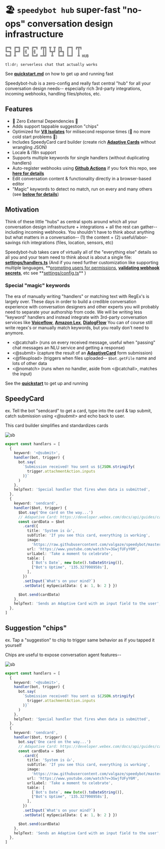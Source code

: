 # 🏖 `speedybot hub` super-fast "no-ops" conversation design infrastructure

```
╔═╗ ╔═╗ ╔═╗ ╔═╗ ╔╦╗ ╦ ╦ ╔╗  ╔═╗ ╔╦╗
╚═╗ ╠═╝ ║╣  ║╣   ║║ ╚╦╝ ╠╩╗ ║ ║  ║
╚═╝ ╩   ╚═╝ ╚═╝ ═╩╝  ╩  ╚═╝ ╚═╝  ╩ HUB
```

```
tl:dr; serverless chat that actually works
```

See **[quickstart.md](./quickstart.md)** on how to get up and running fast

Speedybot-hub is a zero-config and really fast central "hub" for all your conversation design needs-- especially rich 3rd-party integrations, incoming webhooks, handling files/photos, etc.

## Features

- 🌟 Zero External Dependencies 🌟
- Adds support tappable suggestion "chips"
- Optimized for **[V8 Isolates](https://developers.cloudflare.com/workers/learning/how-workers-works/)** for milisecond response times (🥶 no more cold start problems 🥶)
- Includes SpeedyCard card builder (create rich **[Adaptive Cards](https://developer.webex.com/docs/api/guides/cards)** without wrangling JSON)
- Locale & i18n support
- Supports multiple keywords for single handlers (without duplicating handlers)
- Auto-register webhooks using **[Github Actions](https://github.com/features/actions)** if you fork this repo, see **[here for details](./docs/fork_guide.md)**
- Edit conversation content & functionality directly in a browser-based editor
- "Magic" keywords to detect no match, run on every and many others (see **[below for details](#special-magic-keywords)**)

## Motivation

Think of these little "hubs" as central spots around which all your conversation design infrastructure + integrations + all the rest can gather-- including incoming webhooks. You shouldn't have to think about anything but what matters in a conversation-- (1) the content + (2) useful/labor-savings rich integrations (files, location, sensors, etc)

Speedybot-hub takes care of virtually all of the "everything else" details so all you and your team need to think about is about a single file: **[settings/handlers.ts](https://github.com/valgaze/speedybot-hub/blob/deploy/settings/handlers.ts)** (And if you need further customization like supporting multiple languages, **[prompting users for permissions](https://github.com/valgaze/speedybot-hub/blob/deploy/docs/assets/demo_location.gif), **[validating webhook secrets](https://developer.webex.com/blog/building-a-more-secure-bot)**, etc see **[settings/config.ts](https://github.com/valgaze/speedybot-hub/blob/deploy/settings/config.ts)\*\* )

### Special "magic" keywords

The era of manually writing "handlers" or matching text with RegEx's is largely over. These days in order to build a credible conversation experience with conversation designers and other experts you will probably need to separate your authorship from code. We will be writing less "keyword" handlers and instead integrate with 3rd-party conversation services like **[Voiceflow](https://www.voiceflow.com/)**, **[Amazon Lex](https://aws.amazon.com/lex/)**, **[DialogFlow](https://cloud.google.com/dialogflow/docs)** You can of course still write regex's or manually match keywords, but you really don't need to anymore.

- <@catchall> (runs on every received message, useful when "passing" chat messages an NLU service and getting a response)
- <@submit> (capture the result of an **[AdaptiveCard](https://developer.webex.com/docs/api/guides/cards)** form submission)
- <@fileupload> (triggers when files uploaded-- `$bot.getFile` name and lots of other data
- <@nomatch> (runs when no handler, aside from <@catchall>, matches the input)

See the **[quickstart](./quickstart.md)** to get up and running

## SpeedyCard

ex. Tell the bot "sendcard" to get a card, type into the card & tap submit, catch submission using _<@submit>_ and echo back to user.

This card builder simplifies and standardizes cards

![sb](./docs/assets/demo_sendcard.gif)

```ts
export const handlers = [
  {
    keyword: '<@submit>',
    handler(bot, trigger) {
      bot.say(
        `Submission received! You sent us ${JSON.stringify(
          trigger.attachmentAction.inputs
        )}`
      )
    },
    helpText: 'Special handler that fires when data is submitted',
  },
  {
    keyword: 'sendcard',
    handler($bot, trigger) {
      $bot.say('One card on the way...')
      // Adapative Card: https://developer.webex.com/docs/api/guides/cards
      const cardData = $bot
        .card({
          title: 'System is 👍',
          subTitle: 'If you see this card, everything is working',
          image:
            'https://raw.githubusercontent.com/valgaze/speedybot/master/docs/assets/chocolate_chip_cookies.png',
          url: 'https://www.youtube.com/watch?v=3GwjfUFyY6M',
          urlLabel: 'Take a moment to celebrate',
          table: [
            [`Bot's Date`, new Date().toDateString()],
            ["Bot's Uptime", '135.327998958s'],
          ],
        })
        .setInput(`What's on your mind?`)
        .setData({ mySpecialData: { a: 1, b: 2 } })

      $bot.send(cardData)
    },
    helpText: 'Sends an Adaptive Card with an input field to the user',
  },
]
```

## Suggestion "chips"

ex. Tap a "suggestion" to chip to trigger same behavior as if you tapped it yourself

Chips are useful to expose conversation agent features--

![sb](./docs/assets/demo_chips.gif)

```ts
export const handlers = [
  {
    keyword: '<@submit>',
    handler(bot, trigger) {
      bot.say(
        `Submission received! You sent us ${JSON.stringify(
          trigger.attachmentAction.inputs
        )}`
      )
    },
    helpText: 'Special handler that fires when data is submitted',
  },
  {
    keyword: 'sendcard',
    handler($bot, trigger) {
      bot.say('One card on the way...')
      // Adapative Card: https://developer.webex.com/docs/api/guides/cards
      const cardData = $bot
        .card({
          title: 'System is 👍',
          subTitle: 'If you see this card, everything is working',
          image:
            'https://raw.githubusercontent.com/valgaze/speedybot/master/docs/assets/chocolate_chip_cookies.png',
          url: 'https://www.youtube.com/watch?v=3GwjfUFyY6M',
          urlLabel: 'Take a moment to celebrate',
          table: [
            [`Bot's Date`, new Date().toDateString()],
            ["Bot's Uptime", '135.327998958s'],
          ],
        })
        .setInput(`What's on your mind?`)
        .setData({ mySpecialData: { a: 1, b: 2 } })

      $bot.send(cardData)
    },
    helpText: 'Sends an Adaptive Card with an input field to the user',
  },
]
```
